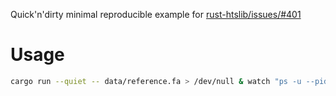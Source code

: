 Quick'n'dirty minimal reproducible example for [rust-htslib/issues/#401](https://github.com/rust-bio/rust-htslib/issues/401)

# Usage 

```bash
cargo run --quiet -- data/reference.fa > /dev/null & watch "ps -u --pid $!"; kill -9 $!
```
